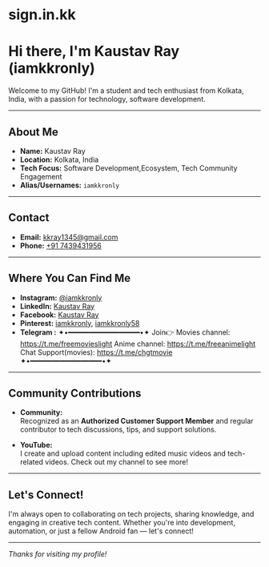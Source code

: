 # sign.in.kk

# Hi there, I'm Kaustav Ray (iamkkronly)

Welcome to my GitHub! I'm a student and tech enthusiast from Kolkata, India, with a passion for technology, software development.

---

## About Me

- **Name:** Kaustav Ray  
- **Location:** Kolkata, India  
- **Tech Focus:** Software Development,Ecosystem, Tech Community Engagement  
- **Alias/Usernames:** `iamkkronly`

---

## Contact

- **Email:** [kkray1345@gmail.com](mailto:kkray1345@gmail.com)  
- **Phone:** [+91 7439431956](tel:+917439431956)

---

## Where You Can Find Me

- **Instagram:** [@iamkkronly](https://instagram.com/iamkkronly)  
- **LinkedIn:** [Kaustav Ray](https://www.linkedin.com/in/iamkkronly)  
- **Facebook:** [Kaustav Ray](https://facebook.com/iamkkronly)  
- **Pinterest:** [iamkkronly](https://pinterest.com/iamkkronly), [iamkkronly58](https://pinterest.com/iamkkronly58)  
- **Telegram :** ✦•━━━━━━━━━━━━━━━━━•✦
Join👉
Movies channel:
https://t.me/freemovieslight
Anime channel:
https://t.me/freeanimelight
Chat Support(movies):
https://t.me/chgtmovie
✦•━━━━━━━━━━━━━━━━━•✦

---

## Community Contributions

- **Community:**  
  Recognized as an **Authorized Customer Support Member** and regular contributor to tech discussions, tips, and support solutions.

- **YouTube:**  
  I create and upload content including edited music videos and tech-related videos. Check out my channel to see more!

---

## Let's Connect!

I'm always open to collaborating on tech projects, sharing knowledge, and engaging in creative tech content. Whether you're into development, automation, or just a fellow Android fan — let's connect!

---

*Thanks for visiting my profile!*